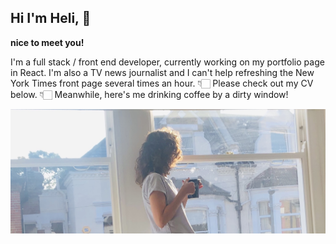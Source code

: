 ## Hi I'm Heli, 👋 
**nice to meet you!**

I'm a full stack / front end developer, currently working on my portfolio page in React. I'm also a TV news journalist and I can't help refreshing the New York Times front page several times an hour. 👇🏻 Please check out my CV below. 👇🏻 Meanwhile, here's me drinking coffee by a dirty window!

<img src="./public/Window_1.png"/>  

<!--
**PacificRebel/PacificRebel** is a ✨ _special_ ✨ repository because its `README.md` (this file) appears on your GitHub profile.

Here are some ideas to get you started:

- 🔭 I’m currently working on ...
- 🌱 I’m currently learning ...
- 👯 I’m looking to collaborate on ...
- 🤔 I’m looking for help with ...
- 💬 Ask me about ...
- 📫 How to reach me: ...
- 😄 Pronouns: ...
- ⚡ Fun fact: ...
-->
